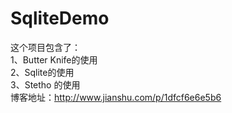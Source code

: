 # SqliteDemo

这个项目包含了：</br>
 1、Butter Knife的使用</br>
 2、Sqlite的使用</br>
 3、Stetho 的使用</br>
博客地址：http://www.jianshu.com/p/1dfcf6e6e5b6

